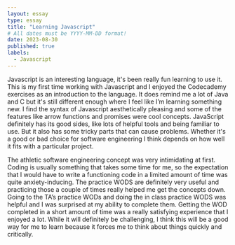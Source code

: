 ```yaml
---
layout: essay
type: essay
title: "Learning Javascript"
# All dates must be YYYY-MM-DD format!
date: 2023-08-30
published: true
labels:
  - Javascript
---
```



Javascript is an interesting language, it's been really fun learning to use it. This is my first time working with Javascript and I enjoyed the Codecademy exercises as an introduction to the language.  It does remind me a lot of Java and C but it's still different enough where I feel like I’m learning something new. I find the syntax of Javascript aesthetically pleasing and some of the features like arrow functions and promises were cool concepts. JavaScript definitely has its good sides, like lots of helpful tools and being familiar to use. But it also has some tricky parts that can cause problems. Whether it's a good or bad choice for software engineering I think depends on how well it fits with a particular project.
	

The athletic software engineering concept was very intimidating at first.  Coding is usually something that takes some time for me, so the expectation that I would have to write a functioning code in a limited amount of time was quite anxiety-inducing.  The practice WODS are definitely very useful and practicing those a couple of times really helped me get the concepts down.  Going to the TA’s practice WODs and doing the in class practice WODS was helpful and I was surprised at my ability to complete them.  Getting the WOD completed in a short amount of time was a really satisfying experience that I enjoyed a lot.  While it will definitely be challenging, I think this will be a good way for me to learn because it forces me to think about things quickly and critically.  

